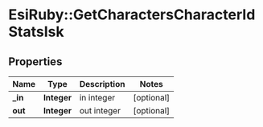 # EsiRuby::GetCharactersCharacterIdStatsIsk

## Properties
Name | Type | Description | Notes
------------ | ------------- | ------------- | -------------
**_in** | **Integer** | in integer | [optional] 
**out** | **Integer** | out integer | [optional] 


